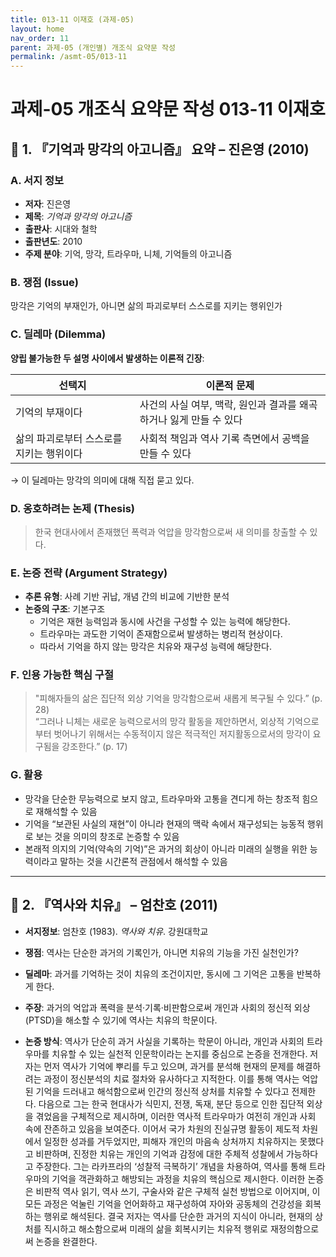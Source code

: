 ```yaml
---
title: 013-11 이재호 (과제-05)
layout: home
nav_order: 11
parent: 과제-05 (개인별) 개조식 요약문 작성
permalink: /asmt-05/013-11
---
```


# 과제-05 개조식 요약문 작성 013-11 이재호 

## 📘 1. 『기억과 망각의 아고니즘』 요약 – 진은영 (2010)

### A. 서지 정보  
- **저자**: 진은영
- **제목**: *기억과 망각의 아고니즘*  
- **출판사**: 시대와 철학 
- **출판년도**: 2010
- **주제 분야**: 기억, 망각, 트라우마, 니체, 기억들의 아고니즘 


### B. 쟁점 (Issue)  
망각은 기억의 부재인가, 아니면 삶의 파괴로부터 스스로를 지키는 행위인가 


### C. 딜레마 (Dilemma)  
**양립 불가능한 두 설명 사이에서 발생하는 이론적 긴장**:

| 선택지 | 이론적 문제 |
|--------|-------------|
| 기억의 부재이다 | 사건의 사실 여부, 맥락, 원인과 결과를 왜곡하거나 잃게 만들 수 있다 |
| 삶의 파괴로부터 스스로를 지키는 행위이다 | 사회적 책임과 역사 기록 측면에서 공백을 만들 수 있다|

→ 이 딜레마는 망각의 의미에 대해 직접 묻고 있다. 


### D. 옹호하려는 논제 (Thesis)  
> 한국 현대사에서 존재했던 폭력과 억압을 망각함으로써 새 의미를 창출할 수 있다. 

### E. 논증 전략 (Argument Strategy)  
- **추론 유형**: 사례 기반 귀납, 개념 간의 비교에 기반한 분석  
- **논증의 구조**:
  기본구조
  - 기억은 재현 능력임과 동시에 사건을 구성할 수 있는 능력에 해당한다. 
  - 트라우마는 과도한 기억이 존재함으로써 발생하는 병리적 현상이다. 
  - 따라서 기억을 하지 않는 망각은 치유와 재구성 능력에 해당한다. 

### F. 인용 가능한 핵심 구절
> "피해자들의 삶은 집단적 외상 기억을 망각함으로써 새롭게 복구될 수 있다.” (p. 28)  
> “그러나 니체는 새로운 능력으로서의 망각 활동을 제안하면서, 외상적 기억으로부터 벗어나기 위해서는 수동적이지 않은 적극적인 저지활동으로서의 망각이 요구됨을 강조한다.” (p. 17)


### G. 활용
- 망각을 단순한 무능력으로 보지 않고, 트라우마와 고통을 견디게 하는 창조적 힘으로 재해석할 수 있음 
- 기억을 “보관된 사실의 재현”이 아니라 현재의 맥락 속에서 재구성되는 능동적 행위로 보는 것을 의미의 창조로 논증할 수 있음 
- 본래적 의지의 기억(약속의 기억)”은 과거의 회상이 아니라 미래의 실행을 위한 능력이라고 말하는 것을 시간론적 관점에서 해석할 수 있음 

---

## 📘 2. 『역사와 치유』 – 엄찬호 (2011)

- **서지정보**: 엄찬호 (1983). *역사와 치유*. 강원대학교

- **쟁점**: 역사는 단순한 과거의 기록인가, 아니면 치유의 기능을 가진 실천인가?
- **딜레마**: 과거를 기억하는 것이 치유의 조건이지만, 동시에 그 기억은 고통을 반복하게 한다.
- **주장**: 과거의 억압과 폭력을 분석·기록·비판함으로써 개인과 사회의 정신적 외상(PTSD)을 해소할 수 있기에 역사는 치유의 학문이다. 
- **논증 방식**: 역사가 단순히 과거 사실을 기록하는 학문이 아니라, 개인과 사회의 트라우마를 치유할 수 있는 실천적 인문학이라는 논지를 중심으로 논증을 전개한다. 저자는 먼저 역사가 기억에 뿌리를 두고 있으며, 과거를 분석해 현재의 문제를 해결하려는 과정이 정신분석의 치료 절차와 유사하다고 지적한다. 이를 통해 역사는 억압된 기억을 드러내고 해석함으로써 인간의 정신적 상처를 치유할 수 있다고 전제한다. 다음으로 그는 한국 현대사가 식민지, 전쟁, 독재, 분단 등으로 인한 집단적 외상을 겪었음을 구체적으로 제시하며, 이러한 역사적 트라우마가 여전히 개인과 사회 속에 잔존하고 있음을 보여준다. 이어서 국가 차원의 진실규명 활동이 제도적 차원에서 일정한 성과를 거두었지만, 피해자 개인의 마음속 상처까지 치유하지는 못했다고 비판하며, 진정한 치유는 개인의 기억과 감정에 대한 주체적 성찰에서 가능하다고 주장한다. 그는 라카프라의 ‘성찰적 극복하기’ 개념을 차용하여, 역사를 통해 트라우마의 기억을 객관화하고 해방되는 과정을 치유의 핵심으로 제시한다. 이러한 논증은 비판적 역사 읽기, 역사 쓰기, 구술사와 같은 구체적 실천 방법으로 이어지며, 이 모든 과정은 억눌린 기억을 언어화하고 재구성하여 자아와 공동체의 건강성을 회복하는 행위로 해석된다. 결국 저자는 역사를 단순한 과거의 지식이 아니라, 현재의 상처를 직시하고 해소함으로써 미래의 삶을 회복시키는 치유적 행위로 재정의함으로써 논증을 완결한다.



